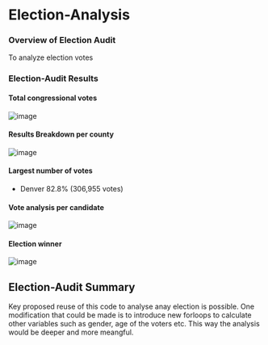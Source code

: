# Election-Analysis
### Overview of Election Audit
To analyze election votes
### Election-Audit Results
#### Total congressional votes
![image](https://user-images.githubusercontent.com/89704371/165027567-fd2513bd-9c08-4dc9-8c89-341ab618886e.png)
#### Results Breakdown per county
![image](https://user-images.githubusercontent.com/89704371/165028144-1a1d23e9-674c-437d-8e20-9f631ae0e4e0.png)
#### Largest number of votes
* Denver 82.8% (306,955 votes)
#### Vote analysis per candidate
![image](https://user-images.githubusercontent.com/89704371/165028331-d544c419-ae74-4a10-b413-1f7ed8c29e87.png)
#### Election winner
![image](https://user-images.githubusercontent.com/89704371/165028452-35788b88-8e71-4792-9772-6571a886a556.png)
## Election-Audit Summary
Key proposed reuse of this code to analyse anay election is possible. One modification that could be made is to introduce new forloops to calculate other variables such as gender, age of the voters etc. This way the analysis would be deeper and more meangful.
